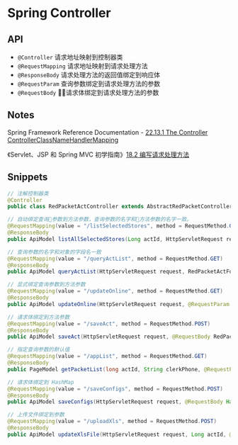 # Spring Controller

## API

- `@Controller` 请求地址映射到控制器类
- `@RequestMapping` 请求地址映射到请求处理方法
- `@ResponseBody` 请求处理方法的返回值绑定到响应体
- `@RequestParam` 查询参数绑定到请求处理方法的参数
- `@RequestBody` 请求体绑定到请求处理方法的参数

## Notes

Spring Framework Reference Documentation - [22.13.1 The Controller ControllerClassNameHandlerMapping](https://gitee.com/mrhuangyuhui/notes/blob/master/tutorials/spring/spring-ref/mvc.md#22131-the-controller-controllerclassnamehandlermapping)

《Servlet、JSP 和 Spring MVC 初学指南》[18.2 编写请求处理方法](http://mrhuangyuhui.gitee.io/books/WXdgH8_files/text/part0024.html#nav_point_262)

## Snippets

```java
// 注解控制器类
@Controller
public class RedPacketActController extends AbstractRedPacketController
```

```java
// 自动绑定查询参数到方法参数，查询参数的名字和方法参数的名字一致。
@RequestMapping(value = "/listSelectedStores", method = RequestMethod.GET)
@ResponseBody
public ApiModel listAllSelectedStores(Long actId, HttpServletRequest request)

// 查询参数的名字和对象的字段名一致
@RequestMapping(value = "/queryActList", method = RequestMethod.GET)
@ResponseBody
public ApiModel queryActList(HttpServletRequest request, RedPacketActForm form)
```

```java
// 显式绑定查询参数到方法参数
@RequestMapping(value = "/updateOnline", method = RequestMethod.GET)
@ResponseBody
public ApiModel updateOnline(HttpServletRequest request, @RequestParam Boolean online, @RequestParam Long actId)
```

```java
// 请求体绑定到方法参数
@RequestMapping(value = "/saveAct", method = RequestMethod.POST)
@ResponseBody
public ApiModel saveAct(HttpServletRequest request, @RequestBody RedPacketActDTO dto)
```

```java
// 指定查询参数的默认值
@RequestMapping(value = "/appList", method = RequestMethod.GET)
@ResponseBody
public PageModel getPacketList(long actId, String clerkPhone, @RequestParam(defaultValue = "1") Integer page, @RequestParam(defaultValue = "20") Integer count)
```

```java
// 请求体绑定到 HashMap
@RequestMapping(value = "/saveConfigs", method = RequestMethod.POST)
@ResponseBody
public ApiModel saveConfigs(HttpServletRequest request, @RequestBody HashMap map)
```

```java
// 上传文件绑定到参数
@RequestMapping(value = "/uploadXls", method = RequestMethod.POST)
@ResponseBody
public ApiModel updateXlsFile(HttpServletRequest request, Long actId, @RequestParam(value = "file", required = false) MultipartFile file)
```